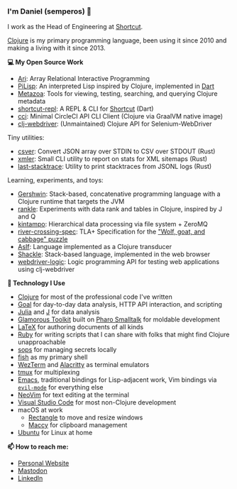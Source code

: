 ### I'm Daniel (semperos) 👋

I work as the Head of Engineering at [Shortcut](https://shortcut.com).

[Clojure](https://clojure.org) is my primary programming language, been using it since 2010 and making a living with it since 2013.

**💻 My Open Source Work**

* [Ari](https://github.com/semperos/ari): Array Relational Interactive Programming
* [PiLisp](https://github.com/orgs/pilisp/pilisp-monorepo): An interpreted Lisp inspired by Clojure, implemented in [Dart](https://dart.dev)
* [Metazoa](https://gitlab.com/glossa/metazoa): Tools for viewing, testing, searching, and querying Clojure metadata
* [shortcut-repl](https://github.com/semperos/shortcut-repl): A REPL & CLI for [Shortcut](https://shortcut.com) (Dart)
* [cci](https://github.com/semperos/cci): Minimal CircleCI API CLI Client (Clojure via GraalVM native image)
* [clj-webdriver](https://github.com/semperos/clj-webdriver): (Unmaintained) Clojure API for Selenium-WebDriver

Tiny utilities:

* [csver](https://github.com/semperos/csver): Convert JSON array over STDIN to CSV over STDOUT (Rust)
* [xmler](https://github.com/semperos/xmler): Small CLI utility to report on stats for XML sitemaps (Rust)
* [last-stacktrace](https://gitlab.com/semperos/last-stacktrace): Utility to print stacktraces from JSONL logs (Rust)

Learning, experiments, and toys:

* [Gershwin](https://github.com/gershwin/gershwin): Stack-based, concatenative programming language with a Clojure runtime that targets the JVM
* [rankle](https://github.com/semperos/rankle): Experiments with data rank and tables in Clojure, inspired by J and Q
* [kintampo](https://github.com/semperos/kintampo): Hierarchical data processing via file system + ZeroMQ
* [river-crossing-spec](https://github.com/semperos/river-crossing-spec): TLA+ Specification for the ["Wolf, goat, and cabbage" puzzle](https://en.wikipedia.org/wiki/Wolf,_goat_and_cabbage_problem)
* [AsIf](https://gitlab.com/semperos/asif): Language implemented as a Clojure transducer
* [Shackle](https://gitlab.com/semperos/shackle): Stack-based language, implemented in the web browser
* [webdriver-logic](https://github.com/semperos/webdriver-logic): Logic programming API for testing web applications using clj-webdriver

**💾 Technology I Use**

- [Clojure](https://clojure.org) for most of the professional code I've written
- [Goal](https://codeberg.org/anaseto/goal) for day-to-day data analysis, HTTP API interaction, and scripting
- [Julia](https://julialang.org/) and [J](https://code.jsoftware.com/wiki/Guides/GettingStarted) for data analysis
- [Glamorous Toolkit](https://gtoolkit.com/) built on [Pharo Smalltalk](https://pharo.org/) for moldable development
- [LaTeX](https://www.latex-project.org/) for authoring documents of all kinds
- [Ruby](https://www.ruby-lang.org/en/) for writing scripts that I can share with folks that might find Clojure unapproachable
- [sops](https://fishshell.com/) for managing secrets locally
- [fish](https://fishshell.com/) as my primary shell
- [WezTerm](https://wezfurlong.org/wezterm/index.html) and [Alacritty](https://alacritty.org/) as terminal emulators
- [tmux](https://github.com/tmux/tmux/wiki) for multiplexing
- [Emacs](https://www.gnu.org/software/emacs/), traditional bindings for Lisp-adjacent work, Vim bindings via [`evil-mode`](https://github.com/emacs-evil/evil) for everything else
- [NeoVim](https://neovim.io/) for text editing at the terminal
- [Visual Studio Code](https://code.visualstudio.com/) for most non-Clojure development
- macOS at work
   - [Rectangle](https://rectangleapp.com/) to move and resize windows
   - [Maccy](https://maccy.app/) for clipboard management
- [Ubuntu](https://ubuntu.com/) for Linux at home

**📫 How to reach me:**

- [Personal Website](https://danielgregoire.dev)
- [Mastodon](https://fosstodon.org/@semperos)
- [LinkedIn](https://www.linkedin.com/in/danielgregoire/)

<!--
**semperos/semperos** is a ✨ _special_ ✨ repository because its `README.md` (this file) appears on your GitHub profile.

Here are some ideas to get you started:

- 🔭 I’m currently working on ...
- 🌱 I’m currently learning ...
- 👯 I’m looking to collaborate on ...
- 🤔 I’m looking for help with ...
- 💬 Ask me about ...
- 📫 How to reach me: ...
- 😄 Pronouns: ...
- ⚡ Fun fact: ...
-->
